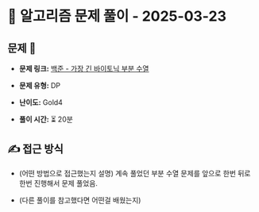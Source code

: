 # 📝 알고리즘 문제 풀이 - 2025-03-23

## 문제 📖

- **문제 링크:** [백준 - 가장 긴 바이토닉 부분 수열](https://www.acmicpc.net/problem/11054)

- **문제 유형:** DP

- **난이도:** Gold4

- **풀이 시간:** ⏳ 20분

## ✍ 접근 방식

- (어떤 방법으로 접근했는지 설명)
  계속 풀었던 부분 수열 문제를 앞으로 한번 뒤로 한번 진행해서 문제 풀었음.

- (다른 풀이를 참고했다면 어떤걸 배웠는지)
